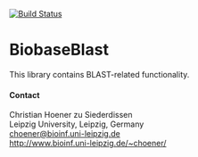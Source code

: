 [![Build Status](https://travis-ci.org/choener/BiobaseBlast.svg?branch=master)](https://travis-ci.org/choener/BiobaseBlast)

# BiobaseBlast

This library contains BLAST-related functionality.



#### Contact

Christian Hoener zu Siederdissen  
Leipzig University, Leipzig, Germany  
choener@bioinf.uni-leipzig.de  
http://www.bioinf.uni-leipzig.de/~choener/  

